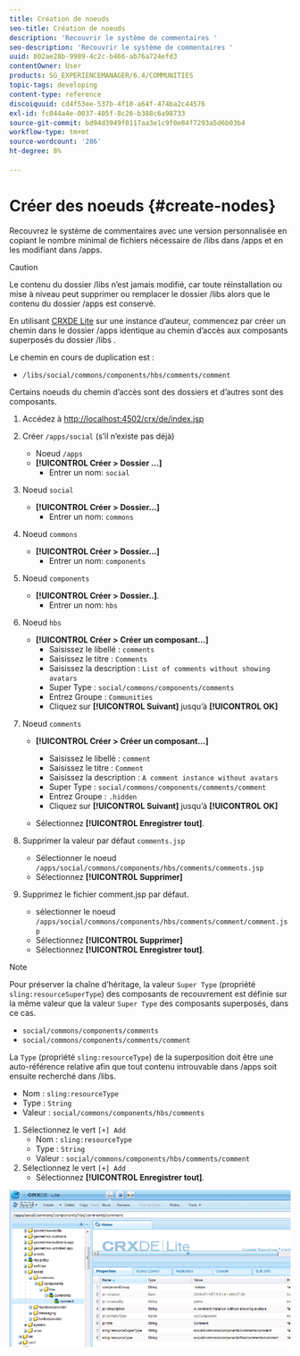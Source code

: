 ```yaml
---
title: Création de noeuds
seo-title: Création de noeuds
description: 'Recouvrir le système de commentaires '
seo-description: 'Recouvrir le système de commentaires '
uuid: 802ae28b-9989-4c2c-b466-ab76a724efd3
contentOwner: User
products: SG_EXPERIENCEMANAGER/6.4/COMMUNITIES
topic-tags: developing
content-type: reference
discoiquuid: cd4f53ee-537b-4f10-a64f-474ba2c44576
exl-id: fc044a4e-0037-405f-8c26-b388c6a98733
source-git-commit: bd94d3949f0117aa3e1c9f0e84f7293a5d6b03b4
workflow-type: tm+mt
source-wordcount: '286'
ht-degree: 8%

---
```


# Créer des noeuds {#create-nodes}

Recouvrez le système de commentaires avec une version personnalisée en copiant le nombre minimal de fichiers nécessaire de /libs dans /apps et en les modifiant dans /apps.

>[!CAUTION]
>
>Le contenu du dossier /libs n’est jamais modifié, car toute réinstallation ou mise à niveau peut supprimer ou remplacer le dossier /libs alors que le contenu du dossier /apps est conservé.

En utilisant [CRXDE Lite](../../help/sites-developing/developing-with-crxde-lite.md) sur une instance d’auteur, commencez par créer un chemin dans le dossier /apps identique au chemin d’accès aux composants superposés du dossier /libs .

Le chemin en cours de duplication est :

* `/libs/social/commons/components/hbs/comments/comment`

Certains noeuds du chemin d’accès sont des dossiers et d’autres sont des composants.

1. Accédez à [http://localhost:4502/crx/de/index.jsp](http://localhost:4502/crx/de/index.jsp)
1. Créer `/apps/social` (s’il n’existe pas déjà)
   * Noeud `/apps`
   * **[!UICONTROL Créer > Dossier ...]**
      * Entrer un nom: `social`
1. Noeud `social`
   * **[!UICONTROL Créer > Dossier...]**
      * Entrer un nom: `commons`
1. Noeud `commons`
   * **[!UICONTROL Créer > Dossier...]**
      * Entrer un nom: `components`
1. Noeud `components`
   * **[!UICONTROL Créer > Dossier..]**.
      * Entrer un nom: `hbs`
1. Noeud `hbs`
   * **[!UICONTROL Créer > Créer un composant...]**
      * Saisissez le libellé : `comments`
      * Saisissez le titre : `Comments`
      * Saisissez la description : `List of comments without showing avatars`
      * Super Type : `social/commons/components/comments`
      * Entrez Groupe : `Communities`
      * Cliquez sur **[!UICONTROL Suivant]** jusqu’à **[!UICONTROL OK]**
1. Noeud `comments`

   * **[!UICONTROL Créer > Créer un composant...]**

      * Saisissez le libellé : `comment`
      * Saisissez le titre : `Comment`
      * Saisissez la description : `A comment instance without avatars`
      * Super Type : `social/commons/components/comments/comment`
      * Entrez Groupe : `.hidden`
      * Cliquez sur **[!UICONTROL Suivant]** jusqu’à **[!UICONTROL OK]**
   * Sélectionnez **[!UICONTROL Enregistrer tout]**.
1. Supprimer la valeur par défaut `comments.jsp`
   * Sélectionner le noeud `/apps/social/commons/components/hbs/comments/comments.jsp`
   * Sélectionnez **[!UICONTROL Supprimer]**
1. Supprimez le fichier comment.jsp par défaut.
   * sélectionner le noeud `/apps/social/commons/components/hbs/comments/comment/comment.jsp`
   * Sélectionnez **[!UICONTROL Supprimer]**
   * Sélectionnez **[!UICONTROL Enregistrer tout]**.

>[!NOTE]
>
>Pour préserver la chaîne d’héritage, la valeur `Super Type` (propriété `sling:resourceSuperType`) des composants de recouvrement est définie sur la même valeur que la valeur `Super Type` des composants superposés, dans ce cas.
>
>* `social/commons/components/comments`
>* `social/commons/components/comments/comment`

>



La `Type` (propriété `sling:resourceType`) de la superposition doit être une auto-référence relative afin que tout contenu introuvable dans /apps soit ensuite recherché dans /libs.
* Nom : `sling:resourceType`
* Type : `String`
* Valeur : `social/commons/components/hbs/comments`

1. Sélectionnez le vert `[+] Add`
   * Nom : `sling:resourceType`
   * Type : `String`
   * Valeur : `social/commons/components/hbs/comments/comment`
1. Sélectionnez le vert `[+] Add`
   * Sélectionnez **[!UICONTROL Enregistrer tout]**.

![chlimage_1-4](assets/chlimage_1-4.png)
